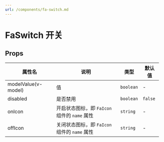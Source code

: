 ```yaml
---
url: /components/fa-switch.md
---
```

# FaSwitch 开关

## Props

| 属性名              | 说明                                         | 类型      | 默认值  |
| ------------------- | -------------------------------------------- | --------- | ------- |
| modelValue(v-model) | 值                                           | `boolean` | -       |
| disabled            | 是否禁用                                     | `boolean` | `false` |
| onIcon              | 开启状态图标，即 `FaIcon` 组件的 `name` 属性 | `string`  | -       |
| offIcon             | 关闭状态图标，即 `FaIcon` 组件的 `name` 属性 | `string`  | -       |
